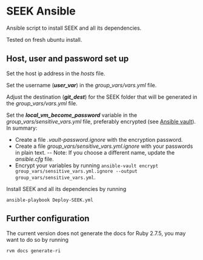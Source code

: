 # SEEK Ansible

Ansible script to install SEEK and all its dependencies.

Tested on fresh ubuntu install. 


## Host, user and password set up

Set the host ip address in the *hosts* file.

Set the username (***user_var***) in the *group_vars/vars.yml* file.

Adjust the destination (***git_dest***) for the SEEK folder that will be generated in the *group_vars/vars.yml* file.

Set the ***local_vm_become_password*** variable in the *group_vars/sensitive_vars.yml* file, preferably encrypted (see [Ansible vault](https://docs.ansible.com/ansible/2.8/user_guide/vault.html#variable-level-encryption)). In summary:

 - Create a file *.vault-password.ignore* with the encryption password.
 - Create a file *group_vars/sensitive_vars.yml.ignore* with your passwords in plain text. 
    -- Note: If you choose a different name, update the *ansible.cfg* file.
 - Encrypt your variables by running ```ansible-vault encrypt group_vars/sensitive_vars.yml.ignore --output group_vars/sensitive_vars.yml```.


Install SEEK and all its dependencies by running
```
ansible-playbook Deploy-SEEK.yml
```



## Further configuration
The current version does not generate the docs for Ruby 2.7.5, you may want to do so by running
```
rvm docs generate-ri
```
